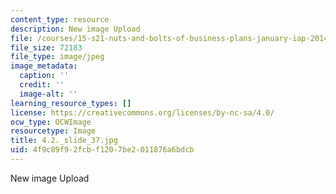 ```yaml
---
content_type: resource
description: New image Upload
file: /courses/15-s21-nuts-and-bolts-of-business-plans-january-iap-2014/4f9c89f92fcbf1207be2011876a6bdcb_4.2._slide_37.jpg
file_size: 72183
file_type: image/jpeg
image_metadata:
  caption: ''
  credit: ''
  image-alt: ''
learning_resource_types: []
license: https://creativecommons.org/licenses/by-nc-sa/4.0/
ocw_type: OCWImage
resourcetype: Image
title: 4.2._slide_37.jpg
uid: 4f9c89f9-2fcb-f120-7be2-011876a6bdcb
---
```

New image Upload